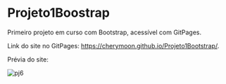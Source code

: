 # Projeto1Boostrap
Primeiro projeto em curso com Bootstrap, acessível com GitPages.

Link do site no GitPages: https://cherymoon.github.io/Projeto1Bootstrap/.

Prévia do site: 

![pj6](https://user-images.githubusercontent.com/47941429/75641662-bf32c480-5c17-11ea-93e5-178d0c2553a3.png)
